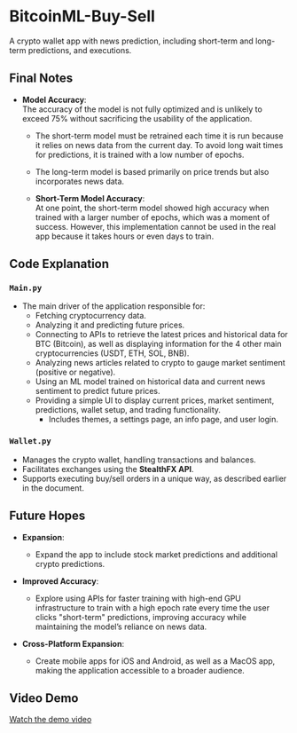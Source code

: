 # BitcoinML-Buy-Sell

A crypto wallet app with news prediction, including short-term and long-term predictions, and executions.

## Final Notes

- **Model Accuracy**:  
  The accuracy of the model is not fully optimized and is unlikely to exceed 75% without sacrificing the usability of the application.
  
  - The short-term model must be retrained each time it is run because it relies on news data from the current day. To avoid long wait times for predictions, it is trained with a low number of epochs.
  - The long-term model is based primarily on price trends but also incorporates news data.
  
  - **Short-Term Model Accuracy**:  
    At one point, the short-term model showed high accuracy when trained with a larger number of epochs, which was a moment of success. However, this implementation cannot be used in the real app because it takes hours or even days to train.

## Code Explanation

### `Main.py`
- The main driver of the application responsible for:
  - Fetching cryptocurrency data.
  - Analyzing it and predicting future prices.
  - Connecting to APIs to retrieve the latest prices and historical data for BTC (Bitcoin), as well as displaying information for the 4 other main cryptocurrencies (USDT, ETH, SOL, BNB).
  - Analyzing news articles related to crypto to gauge market sentiment (positive or negative).
  - Using an ML model trained on historical data and current news sentiment to predict future prices.
  - Providing a simple UI to display current prices, market sentiment, predictions, wallet setup, and trading functionality.
    - Includes themes, a settings page, an info page, and user login.

### `Wallet.py`
- Manages the crypto wallet, handling transactions and balances.
- Facilitates exchanges using the **StealthFX API**.
- Supports executing buy/sell orders in a unique way, as described earlier in the document.

## Future Hopes

- **Expansion**:
  - Expand the app to include stock market predictions and additional crypto predictions.
  
- **Improved Accuracy**:
  - Explore using APIs for faster training with high-end GPU infrastructure to train with a high epoch rate every time the user clicks "short-term" predictions, improving accuracy while maintaining the model’s reliance on news data.

- **Cross-Platform Expansion**:
  - Create mobile apps for iOS and Android, as well as a MacOS app, making the application accessible to a broader audience.

## Video Demo

[Watch the demo video](https://eastsidepreparatory-my.sharepoint.com/:v:/g/personal/adalloul_eastsideprep_org/EW5s21ts3PxNsHOU2j4qyAkBxEsJXuY3gIHbvHOL5EYmpQ?e=JuOO6H)
